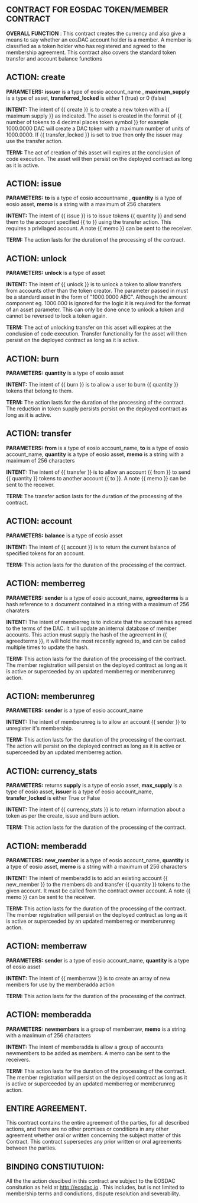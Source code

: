 ## CONTRACT FOR EOSDAC TOKEN/MEMBER CONTRACT 

**OVERALL FUNCTION** : This contract creates the currency and also give a means to say whether an eosDAC account holder is a member. A member is classified as a token holder who has registered and agreed to the membership agreement. This contract also covers the standard token transfer and account balance functions

## ACTION: create

**PARAMETERS:** __issuer__ is a type of eosio account_name , __maximum_supply__ is a type of asset, __transferred_locked__ is either 1 (true) or 0 (false)

**INTENT:** The intent of {{ create }} is to create a new token with a {{ maximum supply }} as indicated. The asset is created in the format of {{ number of tokens to 4 decimal places <space>  token symbol }} for example 1000.0000 DAC will create a DAC token with a maximum number of units of 1000.0000. If {{ transfer_locked }} is set to true then only the issuer may use the transfer action. 

**TERM:** The act of creation of this asset will expires at the conclusion of code execution. The asset will then persist on the deployed contract as long as it is active.

## ACTION: issue

**PARAMETERS:** __to__ is a type of eosio accountname , __quantity__ is a type of eosio asset, __memo__ is a string with a maximum of 256 charaters
       
**INTENT:** The intent of {{ issue }} is to issue tokens {{ quantity }} and send them to the account specified {{ to }} using the transfer action. This requires a privilaged account. A note {{ memo }} can be sent to the receiver.

**TERM:** The action lasts for the duration of the processing of the contract.

## ACTION: unlock

**PARAMETERS:** __unlock__ is a type of asset

**INTENT:** The intent of {{ unlock }} is to unlock a token to allow transfers from accounts other than the token creator. The parameter passed in must be a standard asset in the form of "1000.0000 ABC". Although the amount component eg. 1000.000 is ignored for the logic it is required for the format of an asset parameter. This can only be done once to unlock a token and cannot be reversed to lock a token again.

**TERM:** The act of unlocking transfer on this asset will expires at the conclusion of code execution. Transfer functionality for the asset will then persist on the deployed contract as long as it is active.

## ACTION: burn

**PARAMETERS:** __quantity__ is a type of eosio asset

**INTENT:** The intent of {{ burn }} is to allow a user to burn {{ quantity }} tokens that belong to them. 

**TERM:** The action lasts for the duration of the processing of the contract. The reduction in token supply persists persist on the deployed contract as long as it is active.

## ACTION: transfer

**PARAMETERS:** __from__ is a type of eosio account_name, __to__ is a type of eosio account_name, __quantity__ is a type of eosio asset, __memo__ is a string with a maximum of 256 characters

**INTENT:** The intent of {{ transfer }} is to allow an account {{ from }} to send {{ quantity }} tokens to another account {{ to }}.  A note {{ memo }} can be sent to the receiver.

**TERM:** The transfer action lasts for the duration of the processing of the contract.

## ACTION: account

**PARAMETERS:** __balance__ is a type of eosio asset

**INTENT:** The intent of {{ account }} is to return the current balance of specified tokens for an account.

**TERM:** This action lasts for the duration of the processing of the contract.

## ACTION: memberreg

**PARAMETERS:** __sender__ is a type of eosio account_name, __agreedterms__ is a hash reference to a document contained in a string with a maximum of 256 charaters

**INTENT:** The intent of memberreg is to indicate that the account has agreed to the terms of the DAC. It will update an internal database of member accounts. This action must supply the hash of the agreement in {{ agreedterms }}, it will hold the most recently agreed to, and can be called multiple times to update the hash.

**TERM:** This action lasts for the duration of the processing of the contract. The member registration will persist on the deployed contract as long as it is active or superceeded by an updated memberreg or memberunreg action.


## ACTION: memberunreg

**PARAMETERS:** __sender__ is a type of eosio account_name

**INTENT:** The intent of memberunreg is to allow an account {{ sender }} to unregister it's membership. 

**TERM:** This action lasts for the duration of the processing of the contract. The action will persist on the deployed contract as long as it is active or superceeded by an updated memberreg action.

## ACTION: currency_stats

**PARAMETERS:** returns __supply__ is a type of eosio asset, __max_supply__ is a type of eosio asset, __issuer__ is a type of eosio account_name, __transfer_locked__ is either True or False

**INTENT:** The intent of {{ currency_stats }} is to return information about a token as per the create, issue and burn action.

**TERM:** This action lasts for the duration of the processing of the contract.

## ACTION: memberadd

**PARAMETERS:** __new_member__ is a type of eosio account_name, __quantity__ is a type of eosio asset, __memo__ is a string with a maximum of 256 characters

**INTENT:** The intent of memberadd is to add an existing account {{ new_member }} to the members db and transfer {{ quantity }} tokens to the given account. It must be called from the contract owner account. A note {{ memo }} can be sent to the receiver.

**TERM:** This action lasts for the duration of the processing of the contract. The member registration will persist on the deployed contract as long as it is active or superceeded by an updated memberreg or memberunreg action.

## ACTION: memberraw

**PARAMETERS:** __sender__ is a type of eosio account_name, __quantity__ is a type of eosio asset

**INTENT:** The intent of {{ memberraw }} is to create an array of new members for use by the memberadda action

**TERM:** This action lasts for the duration of the processing of the contract.

## ACTION: memberadda

**PARAMETERS:** __newmembers__ is a group of memberraw, __memo__ is a string with a maximum of 256 characters

**INTENT:** The intent of memberadda is allow a group of accounts newmembers to be added as members. A memo can be sent to the receivers.

**TERM:** This action lasts for the duration of the processing of the contract. The member registration will persist on the deployed contract as long as it is active or superceeded by an updated memberreg or memberunreg action.

## ENTIRE AGREEMENT. 

This contract contains the entire agreement of the parties, for all described actions, and there are no other promises or conditions in any other agreement whether oral or written concerning the subject matter of this Contract. This contract supersedes any prior written or oral agreements between the parties. 

## BINDING CONSTIUTUION: 

All the the action descibed in this contract are subject to the EOSDAC consitution as held at http://eosdac.io . This includes, but is not limited to membership terms and condiutions, dispute resolution and severability.  
